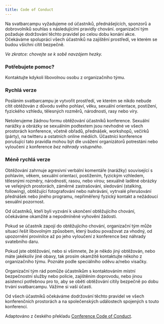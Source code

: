 ```yaml
---
title: Code of Conduct
---
```

Na svatbarcampu vyžadujeme od účastníků, přednášejících, sponzorů a
dobrovolníků souhlas s následujícími pravidly chování. organizační tým požaduje
dodržování těchto pravidel po celou dobu konání akce. Očekáváme spolupráci
všech účastníků na zajištění prostředí, ve kterém se budou všichni cítit
bezpečně.

*Ve zkratce: chovejte se k sobě navzájem hezky.*

### Potřebujete pomoc?

Kontaktujte kdykoli libovolnou osobu z organizačního týmu.

### Rychlá verze

Posláním svatbarcampu je vytvořit prostředí, ve kterém se nikdo nebude cítit obtěžován z důvodu svého  pohlaví, věku, sexuální orientace, postižení, fyzického vzhledu, tělesných rozměrů, národnosti, rasy nebo víry.

Netolerujeme žádnou formu obtěžování účastníků konference. Sexuální narážky a obrázky se sexuálním podtextem jsou nevhodné ve všech prostorách konference, včetně obřadů, přednášek, workshopů, večírků (párty), na twitteru a ostatních online médiích. Účastníci konference porušující tato pravidla mohou být dle uvážení organizátorů potrestáni nebo vyloučeni z konference *bez náhrady vstupného*.

### Méně rychlá verze

Obtěžování zahrnuje agresivní verbální komentáře (narážky) související s pohlavím, věkem, sexuální orientací, postižením, fyzickým vzhledem, tělesnými rozměry, národností, rasou, nebo vírou; sexuálně laděné obrázky ve veřejných prostorách, záměrné zastrašování, sledování (stalking, following), obtěžující fotografování nebo nahrávání, vytrvalé přerušování přednášek nebo jiného programu, nepřiměřený fyzický kontakt a nežádoucí sexuální pozornost.

Od účastníků, kteří byli vyzvání k ukončení obtěžujícího chování, očekáváme okamžité a nepodmíněné vyhovění žádosti.

Pokud se účastník zapojí do obtěžujícího chování, organizační tým může situaci řešit libovolným způsobem, který budou považovat za vhodný, od upozornění provinilce až po jeho vyloučení z konference bez náhrady svatebního daru.

Pokud jste obtěžování, nebo si všimnete, že je někdo jiný obtěžován, nebo máte jakékoliv jiné obavy, tak prosím okamžitě kontaktujte někoho z organizačního týmu. Poznáte podle speciálního oděvu a/nebo visačky.

Organizační tým rád pomůže účastníkům s kontaktováním místní bezpečnostní služby nebo policie, zajištěním doprovodu, nebo jinou asistencí potřebnou pro to, aby se oběti obtěžování cítily bezpečně po dobu trvání svatbarcampu. Vážíme si vaší účasti.

Od všech účastníků očekáváme dodržování těchto pravidel ve všech konferenčních prostorách a na společenských událostech spojených s touto konferencí.

Adaptováno z českého překladu [Conference Code of Conduct](http://confcodeofconduct.com).

